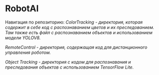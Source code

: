 # RobotAI

Навигация по репозиторию:
_ColorTracking - директория, которая содержит в себе код с распознаванием цветов и их преследованием. Там также есть файл с распознаванием объектов и использованием модели YOLOV8._

_RemoteControl - директория, содержащая код для дистанционного управления роботом._

_Object Tracking - директория с кодом для распознавания и преследования объектов с использованием TensorFlow Lite._
